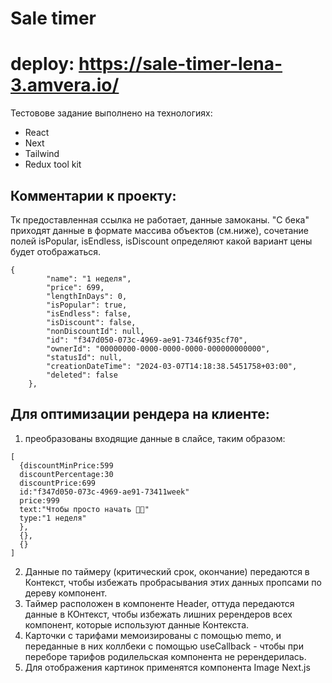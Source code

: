 
# Sale timer

# deploy: https://sale-timer-lena-3.amvera.io/

Тестовове задание выполнено на технологиях:
- React
- Next
- Tailwind
- Redux tool kit

## Комментарии к проекту:
Тк предоставленная ссылка не работает, данные замоканы.
"С бека" приходят данные в формате массива объектов (см.ниже), сочетание полей isPopular, isEndless, isDiscount определяют какой вариант цены будет отображаться.

```
{
        "name": "1 неделя",
        "price": 699,
        "lengthInDays": 0,
        "isPopular": true,
        "isEndless": false,
        "isDiscount": false,
        "nonDiscountId": null,
        "id": "f347d050-073c-4969-ae91-7346f935cf70",
        "ownerId": "00000000-0000-0000-0000-000000000000",
        "statusId": null,
        "creationDateTime": "2024-03-07T14:18:38.5451758+03:00",
        "deleted": false
    },
```
## Для оптимизации рендера на клиенте:
1. преобразованы входящие данные в слайсе, таким образом:

```
[
  {discountMinPrice:599
  discountPercentage:30
  discountPrice:699
  id:"f347d050-073c-4969-ae91-73411week"
  price:999
  text:"Чтобы просто начать 👍🏻"
  type:"1 неделя"
  },
  {},
  {}
]

```
2. Данные по таймеру (критический срок, окончание) передаются в Контекст, чтобы избежать пробрасывания этих данных пропсами по дереву компонент.
3. Таймер расположен в компоненте Header,  оттуда передаются данные в КОнтекст, чтобы избежать лишних ререндеров всех компонент, которые используют данные Контекста.
4. Карточки с тарифами мемоизированы с помощью memo, и переданные в них коллбеки с помощью useCallback -  чтобы при переборе тарифов родилельская компонента не ререндерилась.
5. Для отображения картинок применятся компонента Image Next.js
